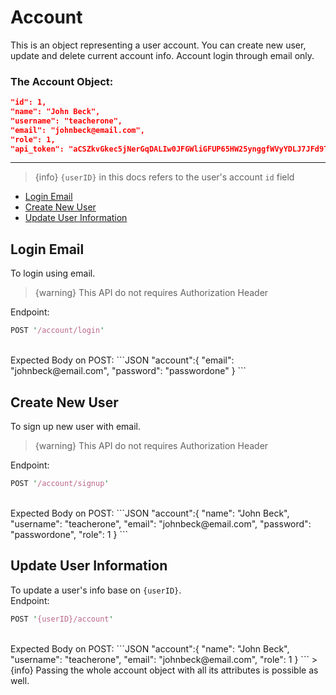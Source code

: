 # Account  
This is an object representing a user account. You can create new user, update and delete current account info.
Account login through email only.
<br/>  
### The Account Object:
```JSON
"id": 1,
"name": "John Beck",
"username": "teacherone",
"email": "johnbeck@email.com",
"role": 1,
"api_token": "aCSZkvGkec5jNerGqDALIw0JFGWliGFUP65HW25ynggfWVyYDLJ7JFd9TuOM"
```  
---
> {info} `{userID}` in this docs refers to the user's account `id` field

- [Login Email](/{{route}}/{{version}}/account#section-1)
- [Create New User](/{{route}}/{{version}}/account#section-2)
- [Update User Information](/{{route}}/{{version}}/account#section-3)

<a id="section-1"></a>
## Login Email
To login using email.  

> {warning} This API do not requires Authorization Header

Endpoint:
```perl
POST '/account/login'
```
<br/>
Expected Body on POST:
```JSON
"account":{
	"email": "johnbeck@email.com",
	"password": "passwordone"
}
```

<br/>

<a id="section-2"></a>
## Create New User
To sign up new user with email.  

> {warning} This API do not requires Authorization Header

Endpoint:
```perl
POST '/account/signup'
```
<br/>
Expected Body on POST:
```JSON
"account":{
    "name": "John Beck",
    "username": "teacherone",
    "email": "johnbeck@email.com",
	"password": "passwordone",
    "role": 1
}
```

<br/>

<a id="section-3"></a>
## Update User Information
To update a user's info base on `{userID}`.  
Endpoint:
```perl
POST '{userID}/account'
```
<br/>
Expected Body on POST:
```JSON
"account":{
	"name": "John Beck",
	"username": "teacherone",
	"email": "johnbeck@email.com",
	"role": 1
}
```
> {info} Passing the whole account object with all its attributes is possible as well.
<br/>
